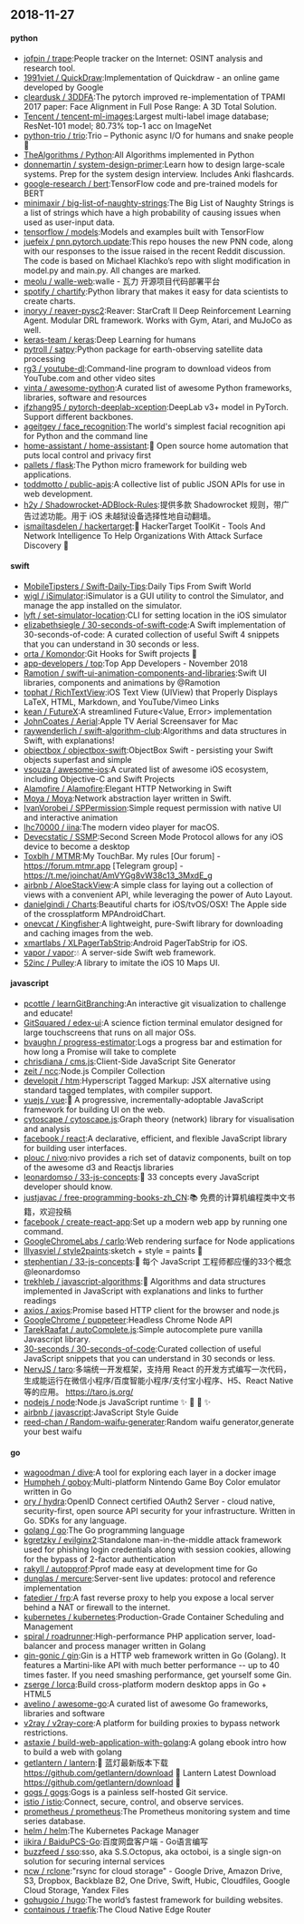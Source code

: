 ## 2018-11-27

#### python
* [jofpin / trape](https://github.com/jofpin/trape):People tracker on the Internet: OSINT analysis and research tool.
* [1991viet / QuickDraw](https://github.com/1991viet/QuickDraw):Implementation of Quickdraw - an online game developed by Google
* [cleardusk / 3DDFA](https://github.com/cleardusk/3DDFA):The pytorch improved re-implementation of TPAMI 2017 paper: Face Alignment in Full Pose Range: A 3D Total Solution.
* [Tencent / tencent-ml-images](https://github.com/Tencent/tencent-ml-images):Largest multi-label image database; ResNet-101 model; 80.73% top-1 acc on ImageNet
* [python-trio / trio](https://github.com/python-trio/trio):Trio – Pythonic async I/O for humans and snake people
🐍
* [TheAlgorithms / Python](https://github.com/TheAlgorithms/Python):All Algorithms implemented in Python
* [donnemartin / system-design-primer](https://github.com/donnemartin/system-design-primer):Learn how to design large-scale systems. Prep for the system design interview. Includes Anki flashcards.
* [google-research / bert](https://github.com/google-research/bert):TensorFlow code and pre-trained models for BERT
* [minimaxir / big-list-of-naughty-strings](https://github.com/minimaxir/big-list-of-naughty-strings):The Big List of Naughty Strings is a list of strings which have a high probability of causing issues when used as user-input data.
* [tensorflow / models](https://github.com/tensorflow/models):Models and examples built with TensorFlow
* [juefeix / pnn.pytorch.update](https://github.com/juefeix/pnn.pytorch.update):This repo houses the new PNN code, along with our responses to the issue raised in the recent Reddit discussion. The code is based on Michael Klachko’s repo with slight modification in model.py and main.py. All changes are marked.
* [meolu / walle-web](https://github.com/meolu/walle-web):walle - 瓦力 开源项目代码部署平台
* [spotify / chartify](https://github.com/spotify/chartify):Python library that makes it easy for data scientists to create charts.
* [inoryy / reaver-pysc2](https://github.com/inoryy/reaver-pysc2):Reaver: StarCraft II Deep Reinforcement Learning Agent. Modular DRL framework. Works with Gym, Atari, and MuJoCo as well.
* [keras-team / keras](https://github.com/keras-team/keras):Deep Learning for humans
* [pytroll / satpy](https://github.com/pytroll/satpy):Python package for earth-observing satellite data processing
* [rg3 / youtube-dl](https://github.com/rg3/youtube-dl):Command-line program to download videos from YouTube.com and other video sites
* [vinta / awesome-python](https://github.com/vinta/awesome-python):A curated list of awesome Python frameworks, libraries, software and resources
* [jfzhang95 / pytorch-deeplab-xception](https://github.com/jfzhang95/pytorch-deeplab-xception):DeepLab v3+ model in PyTorch. Support different backbones.
* [ageitgey / face_recognition](https://github.com/ageitgey/face_recognition):The world's simplest facial recognition api for Python and the command line
* [home-assistant / home-assistant](https://github.com/home-assistant/home-assistant):🏡
Open source home automation that puts local control and privacy first
* [pallets / flask](https://github.com/pallets/flask):The Python micro framework for building web applications.
* [toddmotto / public-apis](https://github.com/toddmotto/public-apis):A collective list of public JSON APIs for use in web development.
* [h2y / Shadowrocket-ADBlock-Rules](https://github.com/h2y/Shadowrocket-ADBlock-Rules):提供多款 Shadowrocket 规则，带广告过滤功能。用于 iOS 未越狱设备选择性地自动翻墙。
* [ismailtasdelen / hackertarget](https://github.com/ismailtasdelen/hackertarget):🎯
HackerTarget ToolKit - Tools And Network Intelligence To Help Organizations With Attack Surface Discovery
🎯

#### swift
* [MobileTipsters / Swift-Daily-Tips](https://github.com/MobileTipsters/Swift-Daily-Tips):Daily Tips From Swift World
* [wigl / iSimulator](https://github.com/wigl/iSimulator):iSimulator is a GUI utility to control the Simulator, and manage the app installed on the simulator.
* [lyft / set-simulator-location](https://github.com/lyft/set-simulator-location):CLI for setting location in the iOS simulator
* [elizabethsiegle / 30-seconds-of-swift-code](https://github.com/elizabethsiegle/30-seconds-of-swift-code):A Swift implementation of 30-seconds-of-code: A curated collection of useful Swift 4 snippets that you can understand in 30 seconds or less.
* [orta / Komondor](https://github.com/orta/Komondor):Git Hooks for Swift projects
🐩
* [app-developers / top](https://github.com/app-developers/top):Top App Developers - November 2018
* [Ramotion / swift-ui-animation-components-and-libraries](https://github.com/Ramotion/swift-ui-animation-components-and-libraries):Swift UI libraries, components and animations by @Ramotion
* [tophat / RichTextView](https://github.com/tophat/RichTextView):iOS Text View (UIView) that Properly Displays LaTeX, HTML, Markdown, and YouTube/Vimeo Links
* [kean / FutureX](https://github.com/kean/FutureX):A streamlined Future<Value, Error> implementation
* [JohnCoates / Aerial](https://github.com/JohnCoates/Aerial):Apple TV Aerial Screensaver for Mac
* [raywenderlich / swift-algorithm-club](https://github.com/raywenderlich/swift-algorithm-club):Algorithms and data structures in Swift, with explanations!
* [objectbox / objectbox-swift](https://github.com/objectbox/objectbox-swift):ObjectBox Swift - persisting your Swift objects superfast and simple
* [vsouza / awesome-ios](https://github.com/vsouza/awesome-ios):A curated list of awesome iOS ecosystem, including Objective-C and Swift Projects
* [Alamofire / Alamofire](https://github.com/Alamofire/Alamofire):Elegant HTTP Networking in Swift
* [Moya / Moya](https://github.com/Moya/Moya):Network abstraction layer written in Swift.
* [IvanVorobei / SPPermission](https://github.com/IvanVorobei/SPPermission):Simple request permission with native UI and interactive animation
* [lhc70000 / iina](https://github.com/lhc70000/iina):The modern video player for macOS.
* [Devecstatic / SSMP](https://github.com/Devecstatic/SSMP):Second Screen Mode Protocol allows for any iOS device to become a desktop
* [Toxblh / MTMR](https://github.com/Toxblh/MTMR):My TouchBar. My rules [Our forum] - https://forum.mtmr.app [Telegram group] - https://t.me/joinchat/AmVYGg8vW38c13_3MxdE_g
* [airbnb / AloeStackView](https://github.com/airbnb/AloeStackView):A simple class for laying out a collection of views with a convenient API, while leveraging the power of Auto Layout.
* [danielgindi / Charts](https://github.com/danielgindi/Charts):Beautiful charts for iOS/tvOS/OSX! The Apple side of the crossplatform MPAndroidChart.
* [onevcat / Kingfisher](https://github.com/onevcat/Kingfisher):A lightweight, pure-Swift library for downloading and caching images from the web.
* [xmartlabs / XLPagerTabStrip](https://github.com/xmartlabs/XLPagerTabStrip):Android PagerTabStrip for iOS.
* [vapor / vapor](https://github.com/vapor/vapor):💧
A server-side Swift web framework.
* [52inc / Pulley](https://github.com/52inc/Pulley):A library to imitate the iOS 10 Maps UI.

#### javascript
* [pcottle / learnGitBranching](https://github.com/pcottle/learnGitBranching):An interactive git visualization to challenge and educate!
* [GitSquared / edex-ui](https://github.com/GitSquared/edex-ui):A science fiction terminal emulator designed for large touchscreens that runs on all major OSs.
* [bvaughn / progress-estimator](https://github.com/bvaughn/progress-estimator):Logs a progress bar and estimation for how long a Promise will take to complete
* [chrisdiana / cms.js](https://github.com/chrisdiana/cms.js):Client-Side JavaScript Site Generator
* [zeit / ncc](https://github.com/zeit/ncc):Node.js Compiler Collection
* [developit / htm](https://github.com/developit/htm):Hyperscript Tagged Markup: JSX alternative using standard tagged templates, with compiler support.
* [vuejs / vue](https://github.com/vuejs/vue):🖖
A progressive, incrementally-adoptable JavaScript framework for building UI on the web.
* [cytoscape / cytoscape.js](https://github.com/cytoscape/cytoscape.js):Graph theory (network) library for visualisation and analysis
* [facebook / react](https://github.com/facebook/react):A declarative, efficient, and flexible JavaScript library for building user interfaces.
* [plouc / nivo](https://github.com/plouc/nivo):nivo provides a rich set of dataviz components, built on top of the awesome d3 and Reactjs libraries
* [leonardomso / 33-js-concepts](https://github.com/leonardomso/33-js-concepts):📜
33 concepts every JavaScript developer should know.
* [justjavac / free-programming-books-zh_CN](https://github.com/justjavac/free-programming-books-zh_CN):📚
免费的计算机编程类中文书籍，欢迎投稿
* [facebook / create-react-app](https://github.com/facebook/create-react-app):Set up a modern web app by running one command.
* [GoogleChromeLabs / carlo](https://github.com/GoogleChromeLabs/carlo):Web rendering surface for Node applications
* [lllyasviel / style2paints](https://github.com/lllyasviel/style2paints):sketch + style = paints
🎨
* [stephentian / 33-js-concepts](https://github.com/stephentian/33-js-concepts):📜
每个 JavaScript 工程师都应懂的33个概念 @leonardomso
* [trekhleb / javascript-algorithms](https://github.com/trekhleb/javascript-algorithms):📝
Algorithms and data structures implemented in JavaScript with explanations and links to further readings
* [axios / axios](https://github.com/axios/axios):Promise based HTTP client for the browser and node.js
* [GoogleChrome / puppeteer](https://github.com/GoogleChrome/puppeteer):Headless Chrome Node API
* [TarekRaafat / autoComplete.js](https://github.com/TarekRaafat/autoComplete.js):Simple autocomplete pure vanilla Javascript library.
* [30-seconds / 30-seconds-of-code](https://github.com/30-seconds/30-seconds-of-code):Curated collection of useful JavaScript snippets that you can understand in 30 seconds or less.
* [NervJS / taro](https://github.com/NervJS/taro):多端统一开发框架，支持用 React 的开发方式编写一次代码，生成能运行在微信小程序/百度智能小程序/支付宝小程序、H5、React Native 等的应用。 https://taro.js.org/
* [nodejs / node](https://github.com/nodejs/node):Node.js JavaScript runtime
✨
🐢
🚀
✨
* [airbnb / javascript](https://github.com/airbnb/javascript):JavaScript Style Guide
* [reed-chan / Random-waifu-generater](https://github.com/reed-chan/Random-waifu-generater):Random waifu generator,generate your best waifu

#### go
* [wagoodman / dive](https://github.com/wagoodman/dive):A tool for exploring each layer in a docker image
* [Humpheh / goboy](https://github.com/Humpheh/goboy):Multi-platform Nintendo Game Boy Color emulator written in Go
* [ory / hydra](https://github.com/ory/hydra):OpenID Connect certified OAuth2 Server - cloud native, security-first, open source API security for your infrastructure. Written in Go. SDKs for any language.
* [golang / go](https://github.com/golang/go):The Go programming language
* [kgretzky / evilginx2](https://github.com/kgretzky/evilginx2):Standalone man-in-the-middle attack framework used for phishing login credentials along with session cookies, allowing for the bypass of 2-factor authentication
* [rakyll / autopprof](https://github.com/rakyll/autopprof):Pprof made easy at development time for Go
* [dunglas / mercure](https://github.com/dunglas/mercure):Server-sent live updates: protocol and reference implementation
* [fatedier / frp](https://github.com/fatedier/frp):A fast reverse proxy to help you expose a local server behind a NAT or firewall to the internet.
* [kubernetes / kubernetes](https://github.com/kubernetes/kubernetes):Production-Grade Container Scheduling and Management
* [spiral / roadrunner](https://github.com/spiral/roadrunner):High-performance PHP application server, load-balancer and process manager written in Golang
* [gin-gonic / gin](https://github.com/gin-gonic/gin):Gin is a HTTP web framework written in Go (Golang). It features a Martini-like API with much better performance -- up to 40 times faster. If you need smashing performance, get yourself some Gin.
* [zserge / lorca](https://github.com/zserge/lorca):Build cross-platform modern desktop apps in Go + HTML5
* [avelino / awesome-go](https://github.com/avelino/awesome-go):A curated list of awesome Go frameworks, libraries and software
* [v2ray / v2ray-core](https://github.com/v2ray/v2ray-core):A platform for building proxies to bypass network restrictions.
* [astaxie / build-web-application-with-golang](https://github.com/astaxie/build-web-application-with-golang):A golang ebook intro how to build a web with golang
* [getlantern / lantern](https://github.com/getlantern/lantern):🔴
蓝灯最新版本下载 https://github.com/getlantern/download
🔴
Lantern Latest Download https://github.com/getlantern/download
🔴
* [gogs / gogs](https://github.com/gogs/gogs):Gogs is a painless self-hosted Git service.
* [istio / istio](https://github.com/istio/istio):Connect, secure, control, and observe services.
* [prometheus / prometheus](https://github.com/prometheus/prometheus):The Prometheus monitoring system and time series database.
* [helm / helm](https://github.com/helm/helm):The Kubernetes Package Manager
* [iikira / BaiduPCS-Go](https://github.com/iikira/BaiduPCS-Go):百度网盘客户端 - Go语言编写
* [buzzfeed / sso](https://github.com/buzzfeed/sso):sso, aka S.S.Octopus, aka octoboi, is a single sign-on solution for securing internal services
* [ncw / rclone](https://github.com/ncw/rclone):"rsync for cloud storage" - Google Drive, Amazon Drive, S3, Dropbox, Backblaze B2, One Drive, Swift, Hubic, Cloudfiles, Google Cloud Storage, Yandex Files
* [gohugoio / hugo](https://github.com/gohugoio/hugo):The world’s fastest framework for building websites.
* [containous / traefik](https://github.com/containous/traefik):The Cloud Native Edge Router
